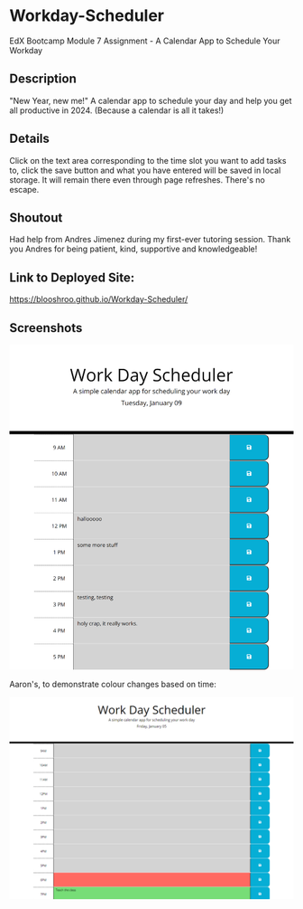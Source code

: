 # Workday-Scheduler

EdX Bootcamp Module 7 Assignment - A Calendar App to Schedule Your Workday

## Description

"New Year, new me!" A calendar app to schedule your day and help you get all productive in 2024. (Because a calendar is all it takes!)

## Details

Click on the text area corresponding to the time slot you want to add tasks to, click the save button and what you have entered will be saved in local storage. It will remain there even through page refreshes. There's no escape.

## Shoutout

Had help from Andres Jimenez during my first-ever tutoring session. Thank you Andres for being patient, kind, supportive and knowledgeable!

## Link to Deployed Site:

https://blooshroo.github.io/Workday-Scheduler/

## Screenshots 

![Screenshot of Website](./assets/images/Workday-Scheduler_screenshot.png)

Aaron's, to demonstrate colour changes based on time:

![Screenshot of Website](./assets/images/screenshotAaron.png)


